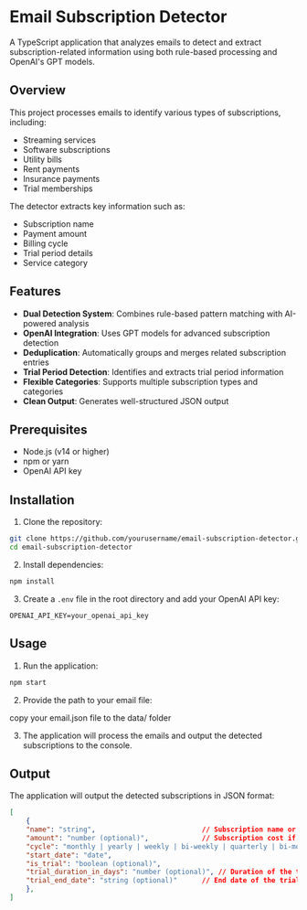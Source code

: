# Email Subscription Detector

A TypeScript application that analyzes emails to detect and extract subscription-related information using both rule-based processing and OpenAI's GPT models.

## Overview

This project processes emails to identify various types of subscriptions, including:
- Streaming services
- Software subscriptions
- Utility bills
- Rent payments
- Insurance payments
- Trial memberships

The detector extracts key information such as:
- Subscription name
- Payment amount
- Billing cycle
- Trial period details
- Service category

## Features

- **Dual Detection System**: Combines rule-based pattern matching with AI-powered analysis
- **OpenAI Integration**: Uses GPT models for advanced subscription detection
- **Deduplication**: Automatically groups and merges related subscription entries
- **Trial Period Detection**: Identifies and extracts trial period information
- **Flexible Categories**: Supports multiple subscription types and categories
- **Clean Output**: Generates well-structured JSON output

## Prerequisites

- Node.js (v14 or higher)
- npm or yarn
- OpenAI API key

## Installation

1. Clone the repository:

```bash
git clone https://github.com/yourusername/email-subscription-detector.git
cd email-subscription-detector
```

2. Install dependencies:

```bash
npm install
```

3. Create a `.env` file in the root directory and add your OpenAI API key:

```
OPENAI_API_KEY=your_openai_api_key
```

## Usage

1. Run the application:

```bash
npm start
```

2. Provide the path to your email file:

copy your email.json file to the data/ folder

3. The application will process the emails and output the detected subscriptions to the console.

## Output

The application will output the detected subscriptions in JSON format:

```json
[
    {
    "name": "string",                          // Subscription name or service provider
    "amount": "number (optional)",             // Subscription cost if available
    "cycle": "monthly | yearly | weekly | bi-weekly | quarterly | bi-monthly | bi-yearly | unknown",
    "start_date": "date",         
    "is_trial": "boolean (optional)",          
    "trial_duration_in_days": "number (optional)", // Duration of the trial in days
    "trial_end_date": "string (optional)"      // End date of the trial (if detected)
    },
]
```
  
